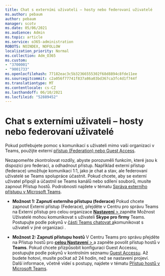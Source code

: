 ```yaml
---
title: Chat s externími uživateli – hosty nebo federovaní uživatelé
ms.author: pebaum
author: pebaum
manager: scotv
ms.date: 05/06/2021
ms.audience: Admin
ms.topic: article
ms.service: o365-administration
ROBOTS: NOINDEX, NOFOLLOW
localization_priority: Normal
ms.collection: Adm_O365
ms.custom:
- "3700001"
- "9001733"
ms.openlocfilehash: 77182eac3c5b32366555302f68d8894c8fde11ee
ms.sourcegitcommit: c2a056f77741f837a86a03bd367ca3fc4d1f744f
ms.translationtype: MT
ms.contentlocale: cs-CZ
ms.lasthandoff: 06/10/2021
ms.locfileid: "52889452"
---
```

# <a name="chat-with-external-users---guests-or-federated-users"></a>Chat s externími uživateli – hosty nebo federovaní uživatelé

Pokud potřebujete pomoc s komunikací s uživateli mimo vaši organizaci v Teams, použijte externí [přístup (Federation) nebo Guest Access](/microsoftteams/manage-external-access#external-access-vs-guest-access).

Nezapomeňte zkontrolovat rozdíly, abyste porozuměli funkcím, které jsou k dispozici pro federaci, a odhadnout přístup. Například externí přístup (federace) umožňuje komunikaci 1:1, jako je chat a stav, ale federovaní uživatelé se Teams spolupráce účastnit. Pokud chcete, aby se externí uživatel připojil a účastnil se Teams kanálů nebo sdílení souborů, musíte zapnout Přístup hostů. Podrobnosti najdete v tématu [Správa externího přístupu v Microsoft Teams](/microsoftteams/manage-external-access#external-access-vs-guest-access).

- **Možnost 1: Zapnutí externího přístupu (federace)** Pokud chcete zapnout Externí přístup (Federace), přejděte v Centru pro správu Teams na Externí přístup pro celou organizace [ **Nastavení**  > ](https://admin.teams.microsoft.com/company-wide-settings/external-communications) zapněte Možnost Uživatelé mohou komunikovat s uživateli **Skype pro firmy** Teams. Postupujte podle pokynů v [části Teams chatovat a](/microsoftteams/manage-external-access#let-your-teams-users-chat-and-communicate-with-users-in-another-organization)komunikovat s uživateli v jiné organizaci .

- **Možnost 2: Zapnutí přístupu hostů** V Centru Teams pro správu přejděte na Přístup hostů pro [ **celou Nastavení**  > ](https://admin.teams.microsoft.com/company-wide-settings/guest-configuration) a zapněte povolit přístup hostů v **Teams**. Pokud chcete přizpůsobit konfiguraci Guest Accessu, postupujte podle pokynů v kontrolním seznamu [Guest Accessu](/microsoftteams/guest-access-checklist). Až budete hotovi, musíte počkat až 24 hodin, než se nastavení projeví. Další informace, včetně videí s postupy, najdete v tématu [Přístup hostů v Microsoft Teams](/microsoftteams/guest-access).